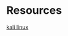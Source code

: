 # Resources 
[kali linux](https://github.com/djmahe4/Ethical_Hacking_Cyber_Forensics_FTTP-IIITK/blob/main/Penetration%20Testing%20with%20Kali%20Linux.pdf)

